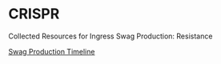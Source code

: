 # CRISPR
Collected Resources for Ingress Swag Production: Resistance

[Swag Production Timeline](swagtimeline/index.html)